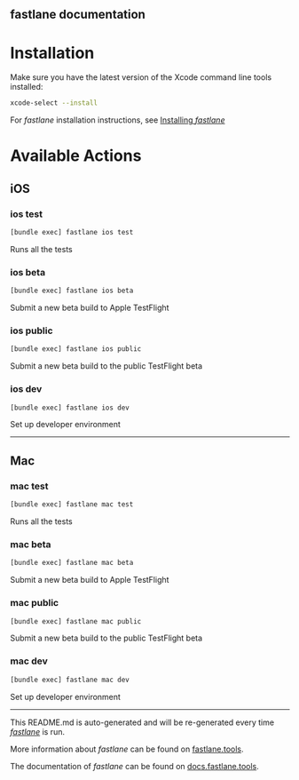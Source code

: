 fastlane documentation
----

# Installation

Make sure you have the latest version of the Xcode command line tools installed:

```sh
xcode-select --install
```

For _fastlane_ installation instructions, see [Installing _fastlane_](https://docs.fastlane.tools/#installing-fastlane)

# Available Actions

## iOS

### ios test

```sh
[bundle exec] fastlane ios test
```

Runs all the tests

### ios beta

```sh
[bundle exec] fastlane ios beta
```

Submit a new beta build to Apple TestFlight

### ios public

```sh
[bundle exec] fastlane ios public
```

Submit a new beta build to the public TestFlight beta

### ios dev

```sh
[bundle exec] fastlane ios dev
```

Set up developer environment

----


## Mac

### mac test

```sh
[bundle exec] fastlane mac test
```

Runs all the tests

### mac beta

```sh
[bundle exec] fastlane mac beta
```

Submit a new beta build to Apple TestFlight

### mac public

```sh
[bundle exec] fastlane mac public
```

Submit a new beta build to the public TestFlight beta

### mac dev

```sh
[bundle exec] fastlane mac dev
```

Set up developer environment

----

This README.md is auto-generated and will be re-generated every time [_fastlane_](https://fastlane.tools) is run.

More information about _fastlane_ can be found on [fastlane.tools](https://fastlane.tools).

The documentation of _fastlane_ can be found on [docs.fastlane.tools](https://docs.fastlane.tools).
